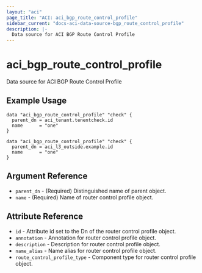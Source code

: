 ```yaml
---
layout: "aci"
page_title: "ACI: aci_bgp_route_control_profile"
sidebar_current: "docs-aci-data-source-bgp_route_control_profile"
description: |-
  Data source for ACI BGP Route Control Profile
---
```


# aci_bgp_route_control_profile

Data source for ACI BGP Route Control Profile

## Example Usage

```hcl
data "aci_bgp_route_control_profile" "check" {
  parent_dn = aci_tenant.tenentcheck.id
  name      = "one"
}

data "aci_bgp_route_control_profile" "check" {
  parent_dn = aci_l3_outside.example.id
  name      = "one"
}
```

## Argument Reference

- `parent_dn` - (Required) Distinguished name of parent object.
- `name` - (Required) Name of router control profile object.

## Attribute Reference

- `id` - Attribute id set to the Dn of the router control profile object.
- `annotation` - Annotation for router control profile object.
- `description` - Description for router control profile object.
- `name_alias` - Name alias for router control profile object.
- `route_control_profile_type` - Component type for router control profile object.
